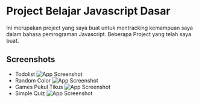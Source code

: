 
# Project Belajar Javascript Dasar

Ini merupakan project yang saya buat untuk mentracking kemampuan saya dalam bahasa pemrograman Javascript. Beberapa Project yang telah saya buat.


## Screenshots
- Todolist
![App Screenshot](https://i.imgur.com/ybhvAJL.png)
- Random Color
![App Screenshot](https://i.imgur.com/RCP08OP.png)
- Games Pukul Tikus
![App Screenshot](https://i.imgur.com/jLRP5pV.png)
- Simple Quiz
![App Screenshot](https://i.imgur.com/dDm61Ql.png)
